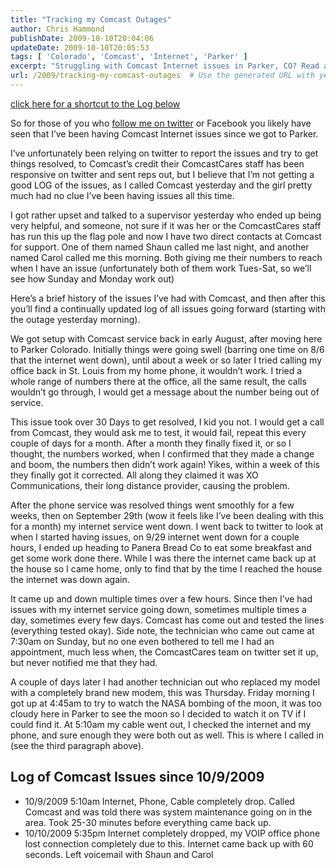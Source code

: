 ```yaml
---
title: "Tracking my Comcast Outages"
author: Chris Hammond
publishDate: 2009-10-10T20:04:06
updateDate: 2009-10-10T20:05:53
tags: [ 'Colorado', 'Comcast', 'Internet', 'Parker' ]
excerpt: "Struggling with Comcast Internet issues in Parker, CO? Read about one user's experience with ongoing problems and efforts to resolve them with Comcast support."
url: /2009/tracking-my-comcast-outages  # Use the generated URL with year
---
```

<p><a href="https://www.chrishammond.com/blog/itemid/1835/tracking-my-comcast-outages#comcasterrorlog">click here for a shortcut to the Log below</a> </p>  <p>So for those of you who <a href="https://twitter.com/christoc/" target="_blank">follow me on twitter</a> or Facebook you likely have seen that I’ve been having Comcast Internet issues since we got to Parker. </p>  <p>I’ve unfortunately been relying on twitter to report the issues and try to get things resolved, to Comcast’s credit their ComcastCares staff has been responsive on twitter and sent reps out, but I believe that I’m not getting a good LOG of the issues, as I called Comcast yesterday and the girl pretty much had no clue I’ve been having issues all this time.</p>  <p>I got rather upset and talked to a supervisor yesterday who ended up being very helpful, and someone, not sure if it was her or the ComcastCares staff has run this up the flag pole and now I have two direct contacts at Comcast for support. One of them named Shaun called me last night, and another named Carol called me this morning. Both giving me their numbers to reach when I have an issue (unfortunately both of them work Tues-Sat, so we’ll see how Sunday and Monday work out)</p>  <p>Here’s a brief history of the issues I’ve had with Comcast, and then after this you’ll find a continually updated log of all issues going forward (starting with the outage yesterday morning). </p>  <p>We got setup with Comcast service back in early August, after moving here to Parker Colorado. Initially things were going swell (barring one time on 8/6 that the internet went down), until about a week or so later I tried calling my office back in St. Louis from my home phone, it wouldn’t work. I tried a whole range of numbers there at the office, all the same result, the calls wouldn’t go through, I would get a message about the number being out of service. </p>  <p>This issue took over 30 Days to get resolved, I kid you not. I would get a call from Comcast, they would ask me to test, it would fail, repeat this every couple of days for a month. After a month they finally fixed it, or so I thought, the numbers worked, when I confirmed that they made a change and boom, the numbers then didn’t work again! Yikes, within a week of this they finally got it corrected. All along they claimed it was XO Communications, their long distance provider, causing the problem.</p>  <p>After the phone service was resolved things went smoothly for a few weeks, then on September 29th (wow it feels like I’ve been dealing with this for a month) my internet service went down. I went back to twitter to look at when I started having issues, on 9/29 internet went down for a couple hours, I ended up heading to Panera Bread Co to eat some breakfast and get some work done there. While I was there the internet came back up at the house so I came home, only to find that by the time I reached the house the internet was down again.</p>  <p>It came up and down multiple times over a few hours. Since then I’ve had issues with my internet service going down, sometimes multiple times a day, sometimes every few days. Comcast has come out and tested the lines (everything tested okay). Side note, the technician who came out came at 7:30am on Sunday, but no one even bothered to tell me I had an appointment, much less when, the ComcastCares team on twitter set it up, but never notified me that they had.</p>  <p>A couple of days later I had another technician out who replaced my model with a completely brand new modem, this was Thursday. Friday morning I got up at 4:45am to try to watch the NASA bombing of the moon, it was too cloudy here in Parker to see the moon so I decided to watch it on TV if I could find it. At 5:10am my cable went out, I checked the internet and my phone, and sure enough they were both out as well. This is where I called in (see the third paragraph above).</p> <a name="ComcastErrorLog"></a>  <h2>Log of Comcast Issues since 10/9/2009</h2>  <ul>   <li>10/9/2009 5:10am Internet, Phone, Cable completely drop. Called Comcast and was told there was system maintenance going on in the area. Took 25-30 minutes before everything came back up. </li>    <li>10/10/2009 5:35pm Internet completely dropped, my VOIP office phone lost connection completely due to this. Internet came back up with 60 seconds. Left voicemail with Shaun and Carol </li> </ul>

